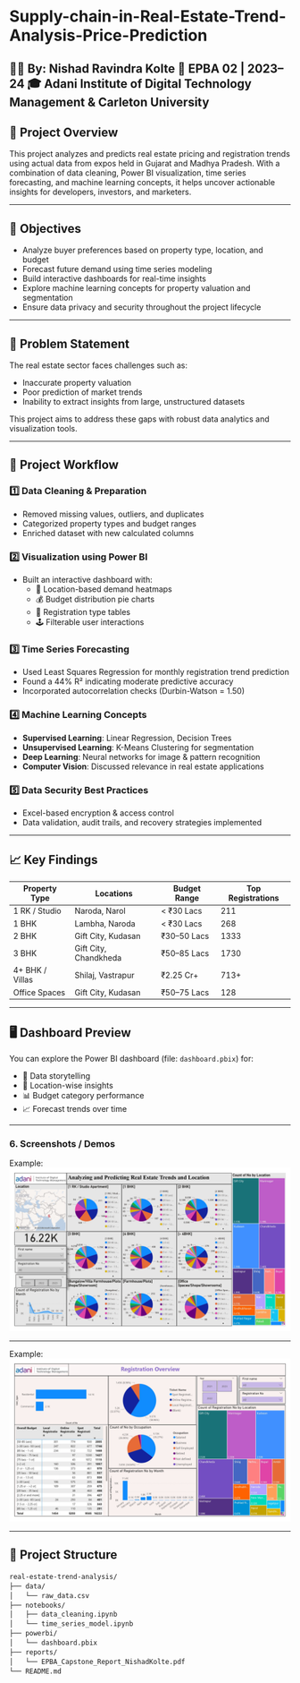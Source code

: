 # Supply-chain-in-Real-Estate-Trend-Analysis-Price-Prediction
👨‍💻 By: Nishad Ravindra Kolte 📅 EPBA 02 | 2023–24 🎓 Adani Institute of Digital Technology Management &amp; Carleton University
---

## 📌 Project Overview

This project analyzes and predicts real estate pricing and registration trends using actual data from expos held in Gujarat and Madhya Pradesh. With a combination of data cleaning, Power BI visualization, time series forecasting, and machine learning concepts, it helps uncover actionable insights for developers, investors, and marketers.

---

## 🚀 Objectives

- Analyze buyer preferences based on property type, location, and budget
- Forecast future demand using time series modeling
- Build interactive dashboards for real-time insights
- Explore machine learning concepts for property valuation and segmentation
- Ensure data privacy and security throughout the project lifecycle

---

## 🧠 Problem Statement

The real estate sector faces challenges such as:
- Inaccurate property valuation
- Poor prediction of market trends
- Inability to extract insights from large, unstructured datasets

This project aims to address these gaps with robust data analytics and visualization tools.

---

## 🔧 Project Workflow

### 1️⃣ Data Cleaning & Preparation
- Removed missing values, outliers, and duplicates
- Categorized property types and budget ranges
- Enriched dataset with new calculated columns

### 2️⃣ Visualization using Power BI
- Built an interactive dashboard with:
  - 📍 Location-based demand heatmaps
  - 💰 Budget distribution pie charts
  - 🧾 Registration type tables
  - 🕹️ Filterable user interactions

### 3️⃣ Time Series Forecasting
- Used Least Squares Regression for monthly registration trend prediction
- Found a 44% R² indicating moderate predictive accuracy
- Incorporated autocorrelation checks (Durbin-Watson = 1.50)

### 4️⃣ Machine Learning Concepts
- **Supervised Learning**: Linear Regression, Decision Trees
- **Unsupervised Learning**: K-Means Clustering for segmentation
- **Deep Learning**: Neural networks for image & pattern recognition
- **Computer Vision**: Discussed relevance in real estate applications

### 5️⃣ Data Security Best Practices
- Excel-based encryption & access control
- Data validation, audit trails, and recovery strategies implemented

---

## 📈 Key Findings

| Property Type       | Locations                             | Budget Range   | Top Registrations |
|---------------------|----------------------------------------|----------------|-------------------|
| 1 RK / Studio       | Naroda, Narol                          | < ₹30 Lacs     | 211               |
| 1 BHK               | Lambha, Naroda                         | < ₹30 Lacs     | 268               |
| 2 BHK               | Gift City, Kudasan                     | ₹30–50 Lacs    | 1333              |
| 3 BHK               | Gift City, Chandkheda                  | ₹50–85 Lacs    | 1730              |
| 4+ BHK / Villas     | Shilaj, Vastrapur                      | ₹2.25 Cr+      | 713+              |
| Office Spaces       | Gift City, Kudasan                     | ₹50–75 Lacs    | 128               |

---

## 🖥️ Dashboard Preview

You can explore the Power BI dashboard (file: `dashboard.pbix`) for:
- 🧠 Data storytelling
- 📍 Location-wise insights
- 📊 Budget category performance
- 📈 Forecast trends over time
---
### 6.	Screenshots / Demos

Example: ![Dashboard Preview](https://github.com/Nishadkolte/Supply-chain-in-Real-Estate-Trend-Analysis-Price-Prediction/blob/main/Nishad%20kolte%20Power%20Bi%201_page-0001.jpg)

---
Example: ![Dashboard Preview](https://github.com/Nishadkolte/Supply-chain-in-Real-Estate-Trend-Analysis-Price-Prediction/blob/main/Nishad%20kolte%20Power%20Bi%201_page-0002.jpg)

---

## 📂 Project Structure

```bash
real-estate-trend-analysis/
├── data/
│   └── raw_data.csv
├── notebooks/
│   ├── data_cleaning.ipynb
│   └── time_series_model.ipynb
├── powerbi/
│   └── dashboard.pbix
├── reports/
│   └── EPBA_Capstone_Report_NishadKolte.pdf
└── README.md
